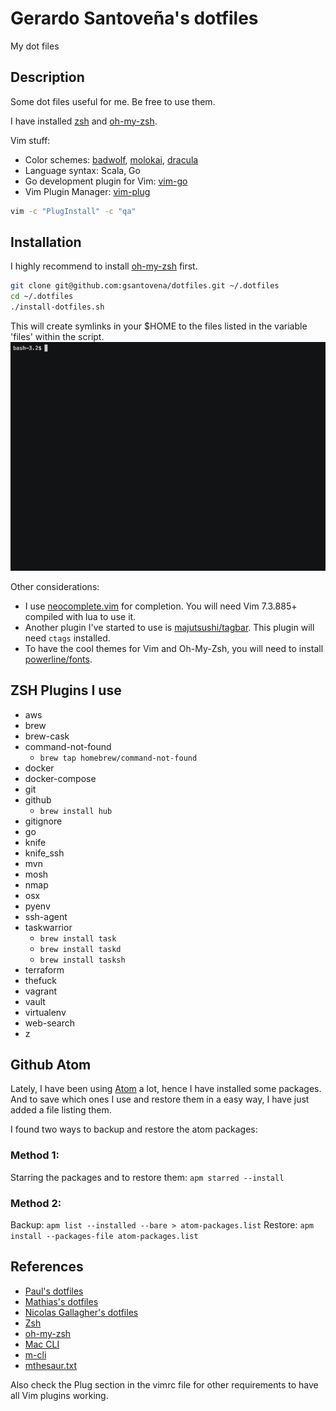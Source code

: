 # Gerardo Santoveña's dotfiles
My dot files

## Description
Some dot files useful for me. Be free to use them.

I have installed [zsh](http://www.zsh.org/) and [oh-my-zsh](http://ohmyz.sh/).

Vim stuff:
- Color schemes: [badwolf](https://github.com/sjl/badwolf), [molokai](https://github.com/tomasr/molokai), [dracula](https://github.com/dracula/vim)
- Language syntax: Scala, Go
- Go development plugin for Vim: [vim-go](https://github.com/fatih/vim-go)
- Vim Plugin Manager: [vim-plug](https://github.com/junegunn/vim-plug)

```bash
vim -c "PlugInstall" -c "qa"
```

## Installation

I highly recommend to install [oh-my-zsh](http://ohmyz.sh/) first.

```bash
git clone git@github.com:gsantovena/dotfiles.git ~/.dotfiles
cd ~/.dotfiles
./install-dotfiles.sh
```
This will create symlinks in your $HOME to the files listed in the variable 'files' within the script.
![demo](https://raw.githubusercontent.com/gsantovena/dotfiles/master/dotfiles_s.gif)

Other considerations:
- I use [neocomplete.vim](https://github.com/Shougo/neocomplete.vim) for completion.  You will need Vim 7.3.885+ compiled with lua to use it.
- Another plugin I've started to use is [majutsushi/tagbar](https://github.com/majutsushi/tagbar). This plugin will need `ctags` installed.
- To have the cool themes for Vim and Oh-My-Zsh, you will need to install [powerline/fonts](https://github.com/powerline/fonts).

## ZSH Plugins I use
- aws 
- brew 
- brew-cask 
- command-not-found 
    - `brew tap homebrew/command-not-found`
- docker 
- docker-compose 
- git 
- github
    - `brew install hub`
- gitignore
- go 
- knife 
- knife_ssh
- mvn 
- mosh
- nmap 
- osx 
- pyenv 
- ssh-agent
- taskwarrior
    - `brew install task`
    - `brew install taskd`
    - `brew install tasksh`
- terraform 
- thefuck
- vagrant 
- vault 
- virtualenv
- web-search
- z

## Github Atom

Lately, I have been using [Atom](https://atom.io) a lot, hence I have installed some packages. And to save which ones I use and restore them in a easy way, I have just added a file listing them.

I found two ways to backup and restore the atom packages:

### Method 1:

Starring the packages and to restore them: `apm starred --install`

### Method 2:

Backup: `apm list --installed --bare > atom-packages.list`
Restore: `apm install --packages-file atom-packages.list`

## References
- [Paul's dotfiles](https://github.com/paulirish/dotfiles)
- [Mathias's dotfiles](https://github.com/mathiasbynens/dotfiles)
- [Nicolas Gallagher's dotfiles](https://github.com/necolas/dotfiles)
- [Zsh](http://www.zsh.org/)
- [oh-my-zsh](http://ohmyz.sh/)
- [Mac CLI](https://github.com/guarinogabriel/Mac-CLI)
- [m-cli](https://github.com/rgcr/m-cli)
- [mthesaur.txt](http://www.gutenberg.org/files/3202/files/mthesaur.txt)

Also check the Plug section in the vimrc file for other requirements to have all Vim plugins working.

